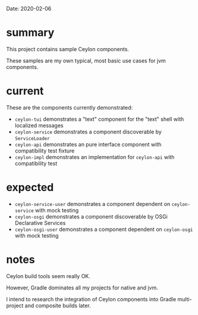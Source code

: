 Date: 2020-02-06

# summary

This project contains sample Ceylon components.

These samples are my own typical, most basic use cases for jvm components.

# current

These are the components currently demonstrated:

- `ceylon-tui` demonstrates a "text" component for the "text" shell with localized messages
- `ceylon-service` demonstrates a component discoverable by `ServiceLoader`
- `ceylon-api` demonstrates an pure interface component with compatibility test fixture
- `ceylon-impl` demonstrates an implementation for `ceylon-api` with compatibility test

# expected

- `ceylon-service-user` demonstrates a component dependent on `ceylon-service` with mock testing
- `ceylon-osgi` demonstrates a component discoverable by OSGi Declarative Services
- `ceylon-osgi-user` demonstrates a component dependent on `ceylon-osgi` with mock testing

# notes

Ceylon build tools seem really OK.

However, Gradle dominates all my projects for native and jvm.

I intend to research the integration of Ceylon components into Gradle multi-project and composite builds later.
